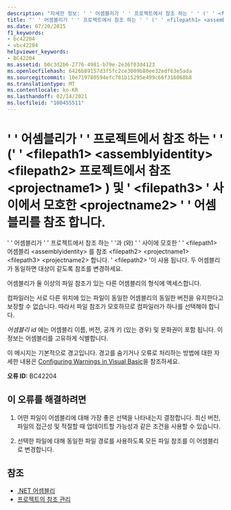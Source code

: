 ```yaml
---
description: "자세한 정보: ' ' 어셈블리가 ' ' 프로젝트에서 참조 하는 ' ' (' ' <filepath1> <assemblyidentity> <filepath2> 프로젝트에서 참조 <projectname1> ) 및 ' <filepath3> ' 사이에서 모호한 <projectname2> ' ' 어셈블리를 참조 합니다."
title: "' ' 어셈블리가 ' ' 프로젝트에서 참조 하는 ' ' (' ' <filepath1> <assemblyidentity> <filepath2> 프로젝트에서 참조 <projectname1> ) 및 ' <filepath3> ' 사이에서 모호한 <projectname2> ' ' 어셈블리를 참조 합니다."
ms.date: 07/20/2015
f1_keywords:
- bc42204
- vbc42204
helpviewer_keywords:
- BC42204
ms.assetid: b0c3d2b6-2776-4981-b79e-2e36f03d4123
ms.openlocfilehash: 6426b89157d3f5fc2ce3009b80ee32edf63e5ada
ms.sourcegitcommit: 10e719780594efc781b15295e499c66f316068b8
ms.translationtype: MT
ms.contentlocale: ko-KR
ms.lasthandoff: 02/14/2021
ms.locfileid: "100455511"
---
```

# <a name="assembly-filepath1-references-assembly-assemblyidentity-which-is-ambiguous-between-filepath2-referenced-by-project-projectname1-and-filepath3-referenced-by-project-projectname2"></a>' ' 어셈블리가 ' ' 프로젝트에서 참조 하는 ' ' (' ' \<filepath1> \<assemblyidentity> \<filepath2> 프로젝트에서 참조 \<projectname1> ) 및 ' \<filepath3> ' 사이에서 모호한 \<projectname2> ' ' 어셈블리를 참조 합니다.

' ' 어셈블리가 ' ' 프로젝트에서 참조 하는 ' '과 (와) ' ' 사이에 모호한 ' ' \<filepath1> 어셈블리 \<assemblyidentity> 를 참조 \<filepath2> \<projectname1> \<filepath3> \<projectname2> 합니다. ' \<filepath2> '이 사용 됩니다. 두 어셈블리가 동일하면 대상이 같도록 참조를 변경하세요.  
  
 어셈블리가 둘 이상의 파일 참조가 있는 다른 어셈블리의 형식에 액세스합니다.  
  
 컴파일러는 서로 다른 위치에 있는 파일이 동일한 어셈블리의 동일한 버전을 유지한다고 보장할 수 없습니다. 따라서 파일 참조가 모호하므로 컴파일러가 하나를 선택해야 합니다.  
  
 *어셈블리 id* 에는 어셈블리 이름, 버전, 공개 키 (있는 경우) 및 문화권이 포함 됩니다. 이 정보는 어셈블리를 고유하게 식별합니다.  
  
 이 메시지는 기본적으로 경고입니다. 경고를 숨기거나 오류로 처리하는 방법에 대한 자세한 내용은 [Configuring Warnings in Visual Basic](/visualstudio/ide/configuring-warnings-in-visual-basic)을 참조하세요.  
  
 **오류 ID:** BC42204  
  
## <a name="to-correct-this-error"></a>이 오류를 해결하려면  
  
1. 어떤 파일이 어셈블리에 대해 가장 좋은 선택을 나타내는지 결정합니다. 최신 버전, 파일의 접근성 및 적절할 때 업데이트할 가능성과 같은 조건을 사용할 수 있습니다.  
  
2. 선택한 파일에 대해 동일한 파일 경로를 사용하도록 모든 파일 참조를 이 어셈블리로 변경합니다.  
  
## <a name="see-also"></a>참조

- [.NET 어셈블리](../../standard/assembly/index.md)
- [프로젝트의 참조 관리](/visualstudio/ide/managing-references-in-a-project)
